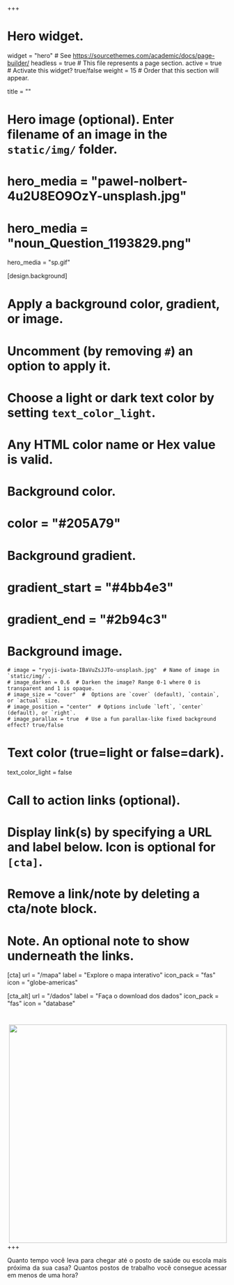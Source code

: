 +++
# Hero widget.
widget = "hero"  # See https://sourcethemes.com/academic/docs/page-builder/
headless = true  # This file represents a page section.
active = true  # Activate this widget? true/false
weight = 15  # Order that this section will appear.

title = ""

# Hero image (optional). Enter filename of an image in the `static/img/` folder.
# hero_media = "pawel-nolbert-4u2U8EO9OzY-unsplash.jpg"
# hero_media = "noun_Question_1193829.png"  
 hero_media = "sp.gif"

[design.background]
  # Apply a background color, gradient, or image.
  #   Uncomment (by removing `#`) an option to apply it.
  #   Choose a light or dark text color by setting `text_color_light`.
  #   Any HTML color name or Hex value is valid.

  # Background color.
  # color = "#205A79"
  
  # Background gradient.
  # gradient_start = "#4bb4e3"
  # gradient_end = "#2b94c3"
  
  # Background image.
    # image = "ryoji-iwata-IBaVuZsJJTo-unsplash.jpg"  # Name of image in `static/img/`.
    # image_darken = 0.6  # Darken the image? Range 0-1 where 0 is transparent and 1 is opaque.
    # image_size = "cover"  #  Options are `cover` (default), `contain`, or `actual` size.
    # image_position = "center"  # Options include `left`, `center` (default), or `right`.
    # image_parallax = true  # Use a fun parallax-like fixed background effect? true/false
  
  # Text color (true=light or false=dark).
  text_color_light = false

# Call to action links (optional).
#   Display link(s) by specifying a URL and label below. Icon is optional for `[cta]`.
#   Remove a link/note by deleting a cta/note block.

# Note. An optional note to show underneath the links.

[cta]
  url = "/mapa"
  label = "Explore o mapa interativo"
  icon_pack = "fas"
  icon = "globe-americas"

[cta_alt]
  url = "/dados"
  label = "Faça o download dos dados"
  icon_pack = "fas"
  icon = "database"


# <p align="right"> <img align="right" src="/img/sp.gif" width="500"> </p>

+++
<p align="justify"> Quanto tempo você leva para chegar até o posto de saúde ou escola mais próxima da sua casa? Quantos postos de trabalho você consegue acessar em menos de uma hora?  </p>
